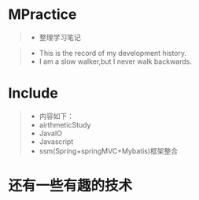# MPractice

> * 整理学习笔记


> * This is the record of my development history.
> * I am a slow walker,but I never walk backwards.


# Include

> * 内容如下：
> * airthmeticStudy
> * JavaIO
> * Javascript
> * ssm(Spring+springMVC+Mybatis)框架整合

# 还有一些有趣的技术
